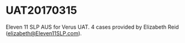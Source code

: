 # UAT20170315
Eleven 11 SLP AUS for Verus UAT. 4 cases provided by Elizabeth Reid (elizabeth@Eleven11SLP.com). 
